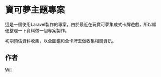 # 寶可夢主題專案
這是一個使用Laravel製作的專案，由於最近在玩寶可夢集成式卡牌遊戲，所以順便整理一下資料做一個專案製作。

初期預估資料收集，以全圖鑑和全卡牌去做收集相關資訊。

## 作者
[Will](zeren828@gmail.com)